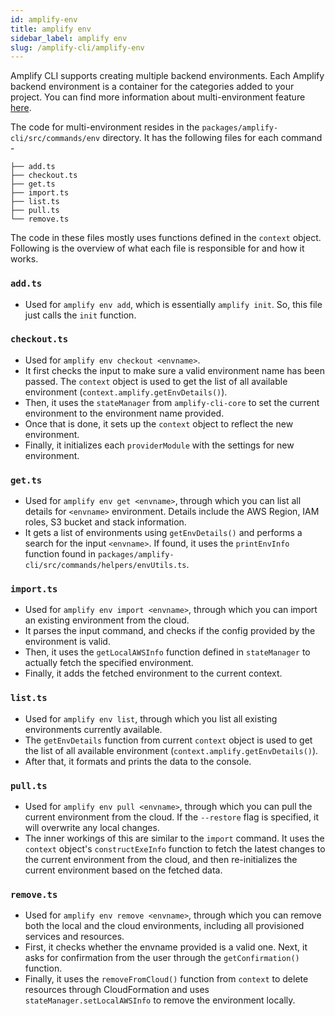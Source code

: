 ```yaml
---
id: amplify-env
title: amplify env
sidebar_label: amplify env
slug: /amplify-cli/amplify-env
---
```


Amplify CLI supports creating multiple backend environments. Each Amplify backend environment is a container for the categories added to your project. You can find more information about multi-environment feature [here](https://docs.amplify.aws/cli/teams/overview).

The code for multi-environment resides in the `packages/amplify-cli/src/commands/env` directory. It has the following files for each command -

```
├── add.ts
├── checkout.ts
├── get.ts
├── import.ts
├── list.ts
├── pull.ts
└── remove.ts
```

The code in these files mostly uses functions defined in the `context` object. Following is the overview of what each file is responsible for and how it works.

### `add.ts`

- Used for `amplify env add`, which is essentially `amplify init`. So, this file just calls the `init` function.

### `checkout.ts`

- Used for `amplify env checkout <envname>`.
- It first checks the input to make sure a valid environment name has been passed. The `context` object is used to get the list of all available environment (`context.amplify.getEnvDetails()`).
- Then, it uses the `stateManager` from `amplify-cli-core` to set the current environment to the environment name provided.
- Once that is done, it sets up the `context` object to reflect the new environment.
- Finally, it initializes each `providerModule` with the settings for new environment.

### `get.ts`

- Used for `amplify env get <envname>`, through which you can list all details for `<envname>` environment. Details include the AWS Region, IAM roles, S3 bucket and stack information.
- It gets a list of environments using `getEnvDetails()` and performs a search for the input `<envname>`. If found, it uses the `printEnvInfo` function found in `packages/amplify-cli/src/commands/helpers/envUtils.ts`.

### `import.ts`

- Used for `amplify env import <envname>`, through which you can import an existing environment from the cloud.
- It parses the input command, and checks if the config provided by the environment is valid.
- Then, it uses the `getLocalAWSInfo` function defined in `stateManager` to actually fetch the specified environment.
- Finally, it adds the fetched environment to the current context.

### `list.ts`

- Used for `amplify env list`, through which you list all existing environments currently available.
- The `getEnvDetails` function from current `context` object is used to get the list of all available environment (`context.amplify.getEnvDetails()`).
- After that, it formats and prints the data to the console.

### `pull.ts`

- Used for `amplify env pull <envname>`, through which you can pull the current environment from the cloud. If the `--restore` flag is specified, it will overwrite any local changes.
- The inner workings of this are similar to the `import` command. It uses the `context` object's `constructExeInfo` function to fetch the latest changes to the current environment from the cloud, and then re-initializes the current environment based on the fetched data.

### `remove.ts`

- Used for `amplify env remove <envname>`, through which you can remove both the local and the cloud environments, including all provisioned services and resources.
- First, it checks whether the envname provided is a valid one. Next, it asks for confirmation from the user through the `getConfirmation()` function.
- Finally, it uses the `removeFromCloud()` function from `context` to delete resources through CloudFormation and uses `stateManager.setLocalAWSInfo` to remove the environment locally.
